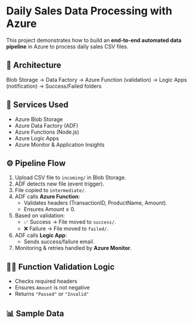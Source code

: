 # Daily Sales Data Processing with Azure

This project demonstrates how to build an **end-to-end automated data pipeline** in Azure to process daily sales CSV files.

## 🚀 Architecture
Blob Storage → Data Factory → Azure Function (validation) → Logic Apps (notification) → Success/Failed folders


## 📂 Services Used
- Azure Blob Storage
- Azure Data Factory (ADF)
- Azure Functions (Node.js)
- Azure Logic Apps
- Azure Monitor & Application Insights

## ⚙️ Pipeline Flow
1. Upload CSV file to `incoming/` in Blob Storage.
2. ADF detects new file (event trigger).
3. File copied to `intermediate/`.
4. ADF calls **Azure Function**:
   - Validates headers (TransactionID, ProductName, Amount).
   - Ensures Amount ≥ 0.
5. Based on validation:
   - ✅ Success → File moved to `success/`.
   - ❌ Failure → File moved to `failed/`.
6. ADF calls **Logic App**:
   - Sends success/failure email.
7. Monitoring & retries handled by **Azure Monitor**.

## 🧑‍💻 Function Validation Logic
- Checks required headers
- Ensures `Amount` is not negative
- Returns `"Passed"` or `"Invalid"`

## 📊 Sample Data
